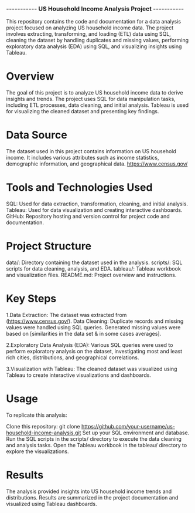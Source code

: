 ### ----------- US Household Income Analysis Project -----------
This repository contains the code and documentation for a data analysis project focused on analyzing US household income data. The project involves extracting, transforming, and loading (ETL) data using SQL, cleaning the dataset by handling duplicates and missing values, performing exploratory data analysis (EDA) using SQL, and visualizing insights using Tableau.

# Overview
The goal of this project is to analyze US household income data to derive insights and trends. The project uses SQL for data manipulation tasks, including ETL processes, data cleaning, and initial analysis. Tableau is used for visualizing the cleaned dataset and presenting key findings.

# Data Source
The dataset used in this project contains information on US household income. It includes various attributes such as income statistics, demographic information, and geographical data.
https://www.census.gov/

# Tools and Technologies Used
SQL: Used for data extraction, transformation, cleaning, and initial analysis.
Tableau: Used for data visualization and creating interactive dashboards.
GitHub: Repository hosting and version control for project code and documentation.

# Project Structure
data/: Directory containing the dataset used in the analysis.
scripts/: SQL scripts for data cleaning, analysis, and EDA.
tableau/: Tableau workbook and visualization files.
README.md: Project overview and instructions.

# Key Steps
1.Data Extraction: The dataset was extracted from (https://www.census.gov/).
Data Cleaning: Duplicate records and missing values were handled using SQL queries. Generated missing values were based on [similarities in the data set & in some cases averages].

2.Exploratory Data Analysis (EDA): Various SQL queries were used to perform exploratory analysis on the dataset, investigating most and least rich cities, distributions, and geographical correlations.

3.Visualization with Tableau: The cleaned dataset was visualized using Tableau to create interactive visualizations and dashboards.

# Usage
To replicate this analysis:

Clone this repository: git clone https://github.com/your-username/us-household-income-analysis.git
Set up your SQL environment and database.
Run the SQL scripts in the scripts/ directory to execute the data cleaning and analysis tasks.
Open the Tableau workbook in the tableau/ directory to explore the visualizations.

# Results
The analysis provided insights into US household income trends and distributions. Results are summarized in the project documentation and visualized using Tableau dashboards.
